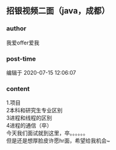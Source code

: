 ## 招银视频二面（java，成都）
### author 
我爱offer爱我
### post-time 

编辑于  2020-07-15 12:06:07
### content 
<div class="post-topic-des nc-post-content">
 <div>
  1.项目
 </div>
 <div>
  2本科和研究生专业区别
 </div>
 <div>
  3进程和线程的区别
 </div>
 <div>
  4进程的通信（卒）
 </div>
 <div>
  今天我们面试就到这里，卒。。。。。。
 </div>
 <div>
  但是还是想厚脸皮许愿hr面，希望给我机会~
 </div>
</div>
